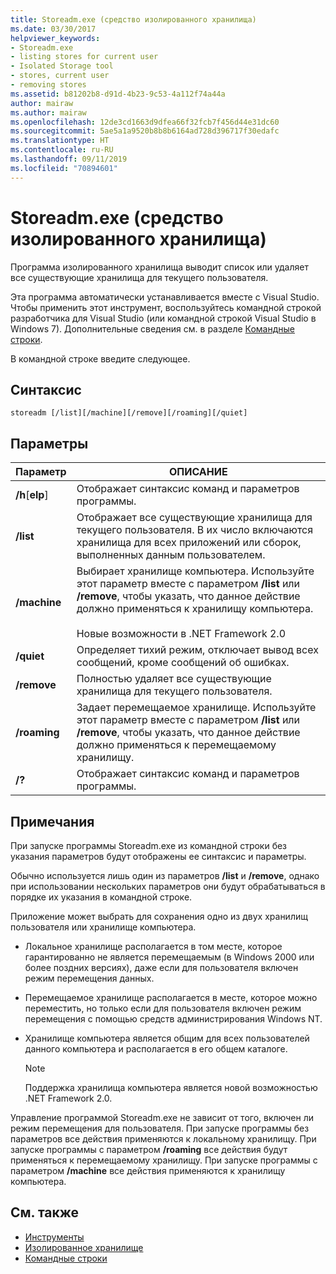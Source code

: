 ```yaml
---
title: Storeadm.exe (средство изолированного хранилища)
ms.date: 03/30/2017
helpviewer_keywords:
- Storeadm.exe
- listing stores for current user
- Isolated Storage tool
- stores, current user
- removing stores
ms.assetid: b81202b8-d91d-4b23-9c53-4a112f74a44a
author: mairaw
ms.author: mairaw
ms.openlocfilehash: 12de3cd1663d9dfea66f32fcb7f456d44e31dc60
ms.sourcegitcommit: 5ae5a1a9520b8b8b6164ad728d396717f30edafc
ms.translationtype: HT
ms.contentlocale: ru-RU
ms.lasthandoff: 09/11/2019
ms.locfileid: "70894601"
---
```

# <a name="storeadmexe-isolated-storage-tool"></a>Storeadm.exe (средство изолированного хранилища)
Программа изолированного хранилища выводит список или удаляет все существующие хранилища для текущего пользователя.  
  
 Эта программа автоматически устанавливается вместе с Visual Studio. Чтобы применить этот инструмент, воспользуйтесь командной строкой разработчика для Visual Studio (или командной строкой Visual Studio в Windows 7). Дополнительные сведения см. в разделе [Командные строки](../../../docs/framework/tools/developer-command-prompt-for-vs.md).  
  
 В командной строке введите следующее.  
  
## <a name="syntax"></a>Синтаксис  
  
```console  
storeadm [/list][/machine][/remove][/roaming][/quiet]  
```  
  
## <a name="parameters"></a>Параметры  
  
|Параметр|ОПИСАНИЕ|  
|------------|-----------------|  
|**/h**[**elp**]|Отображает синтаксис команд и параметров программы.|  
|**/list**|Отображает все существующие хранилища для текущего пользователя. В их число включаются хранилища для всех приложений или сборок, выполненных данным пользователем.|  
|**/machine**|Выбирает хранилище компьютера. Используйте этот параметр вместе с параметром **/list** или **/remove**, чтобы указать, что данное действие должно применяться к хранилищу компьютера.<br /><br /> Новые возможности в .NET Framework 2.0|  
|**/quiet**|Определяет тихий режим, отключает вывод всех сообщений, кроме сообщений об ошибках.|  
|**/remove**|Полностью удаляет все существующие хранилища для текущего пользователя.|  
|**/roaming**|Задает перемещаемое хранилище. Используйте этот параметр вместе с параметром **/list** или **/remove**, чтобы указать, что данное действие должно применяться к перемещаемому хранилищу.|  
|**/?**|Отображает синтаксис команд и параметров программы.|  
  
## <a name="remarks"></a>Примечания  
 При запуске программы Storeadm.exe из командной строки без указания параметров будут отображены ее синтаксис и параметры.  
  
 Обычно используется лишь один из параметров **/list** и **/remove**, однако при использовании нескольких параметров они будут обрабатываться в порядке их указания в командной строке.  
  
 Приложение может выбрать для сохранения одно из двух хранилищ пользователя или хранилище компьютера.  
  
- Локальное хранилище располагается в том месте, которое гарантированно не является перемещаемым (в Windows 2000 или более поздних версиях), даже если для пользователя включен режим перемещения данных.  
  
- Перемещаемое хранилище располагается в месте, которое можно переместить, но только если для пользователя включен режим перемещения с помощью средств администрирования Windows NT.  
  
- Хранилище компьютера является общим для всех пользователей данного компьютера и располагается в его общем каталоге.  
  
    > [!NOTE]
    > Поддержка хранилища компьютера является новой возможностью .NET Framework 2.0.  
  
 Управление программой Storeadm.exe не зависит от того, включен ли режим перемещения для пользователя. При запуске программы без параметров все действия применяются к локальному хранилищу. При запуске программы с параметром **/roaming** все действия будут применяться к перемещаемому хранилищу. При запуске программы с параметром **/machine** все действия применяются к хранилищу компьютера.  
  
## <a name="see-also"></a>См. также

- [Инструменты](../../../docs/framework/tools/index.md)
- [Изолированное хранилище](../../standard/io/isolated-storage.md)
- [Командные строки](../../../docs/framework/tools/developer-command-prompt-for-vs.md)
